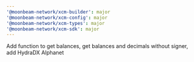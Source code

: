 ```yaml
---
'@moonbeam-network/xcm-builder': major
'@moonbeam-network/xcm-config': major
'@moonbeam-network/xcm-types': major
'@moonbeam-network/xcm-sdk': major
---
```


Add function to get balances, get balances and decimals without signer, add HydraDX Alphanet
